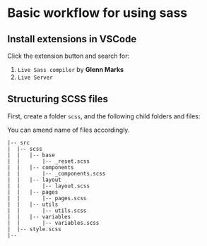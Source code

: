 # Basic workflow for using sass

## Install extensions in VSCode
Click the extension button and search for:

1. `Live Sass compiler` by **Glenn Marks**
2. `Live Server`

## Structuring SCSS files
First, create a folder `scss`, and the following child folders and files:

You can amend name of files accordingly.

```
|-- src
|  |-- scss
|  |   |-- base
|  |       |-- _reset.scss
|  |   |-- components
|  |       |-- _components.scss
|  |   |-- layout
|  |       |-- layout.scss
|  |   |-- pages
|  |       |-- pages.scss
|  |   |-- utils
|  |       |-- utils.scss
|  |   |-- variables
|  |       |-- variables.scss
|  |-- style.scss
|--
```

